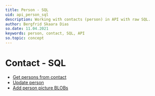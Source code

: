```yaml
---
title: Person - SQL
uid: api_person_sql
description: Working with contacts (person) in API with raw SQL.
author: Bergfrid Skaara Dias
so.date: 11.04.2021
keywords: person, contact, SQL, API
so.topic: concept
---
```


# Contact - SQL

* [Get persons from contact][1]
* [Update person][2]
* [Add person picture BLOBs][3]

<!-- Referenced links -->
[1]: get-persons-from-contact-sql.md
[2]: update-person-sql.md
[3]: add-person-picture-blobs-sql.md
